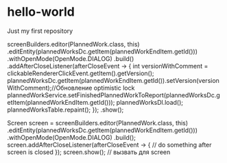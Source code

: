 # hello-world
Just my first repository

screenBuilders.editor(PlannedWork.class, this)
                                    .editEntity(plannedWorksDc.getItem(plannedWorkEndItem.getId()))
                                    .withOpenMode(OpenMode.DIALOG)
                                    .build()
                                    .addAfterCloseListener(afterCloseEvent -> {
                                        int versionWithComment = clickableRendererClickEvent.getItem().getVersion();
                                        plannedWorksDc.getItem(plannedWorkEndItem.getId()).setVersion(versionWithComment);//Обновление optimistic lock
                                        plannedWorkService.setFinishedPlannedWorkToReport(plannedWorksDc.getItem(plannedWorkEndItem.getId()));
                                        plannedWorksDl.load();
                                        plannedWorksTable.repaint();
                                        });
                                    .show();

Screen screen = screenBuilders.editor(PlannedWork.class, this)
    .editEntity(plannedWorksDc.getItem(plannedWorkEndItem.getId()))
    .withOpenMode(OpenMode.DIALOG)
    .build();
screen.addAfterCloseListener(afterCloseEvent -> {
    // do something after screen is closed
});
screen.show(); // вызвать для screen
